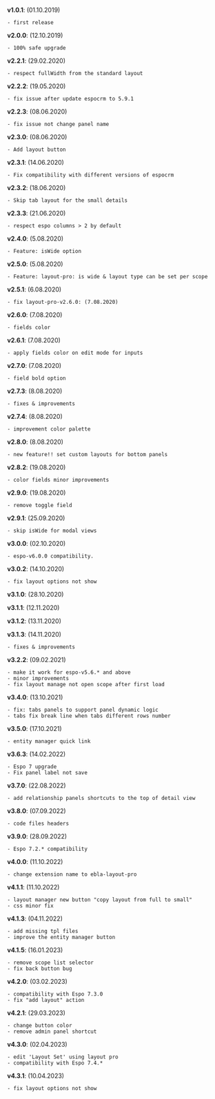 **v1.0.1**: (01.10.2019)

    - first release

**v2.0.0**: (12.10.2019)

    - 100% safe upgrade

**v2.2.1**: (29.02.2020)

    - respect fullWidth from the standard layout

**v2.2.2**: (19.05.2020)

    - fix issue after update espocrm to 5.9.1

**v2.2.3**: (08.06.2020)

    - fix issue not change panel name

**v2.3.0**: (08.06.2020)

    - Add layout button

**v2.3.1**: (14.06.2020)

    - Fix compatibility with different versions of espocrm

**v2.3.2**: (18.06.2020)

    - Skip tab layout for the small details

**v2.3.3**: (21.06.2020)

    - respect espo columns > 2 by default

**v2.4.0**: (5.08.2020)

    - Feature: isWide option

**v2.5.0**: (5.08.2020)

    - Feature: layout-pro: is wide & layout type can be set per scope

**v2.5.1**: (6.08.2020)

    - fix layout-pro-v2.6.0: (7.08.2020)

**v2.6.0**: (7.08.2020)

    - fields color

**v2.6.1**: (7.08.2020)

    - apply fields color on edit mode for inputs

**v2.7.0**: (7.08.2020)

    - field bold option

**v2.7.3**: (8.08.2020)

    - fixes & improvements

**v2.7.4**: (8.08.2020)

    - improvement color palette

**v2.8.0**: (8.08.2020)

    - new feature!! set custom layouts for bottom panels

**v2.8.2**: (19.08.2020)

    - color fields minor improvements

**v2.9.0**: (19.08.2020)

    - remove toggle field

**v2.9.1**: (25.09.2020)

    - skip isWide for modal views

**v3.0.0**: (02.10.2020)

    - espo-v6.0.0 compatibility.

**v3.0.2**: (14.10.2020)

    - fix layout options not show

**v3.1.0**: (28.10.2020)

**v3.1.1**: (12.11.2020)

**v3.1.2**: (13.11.2020)

**v3.1.3**: (14.11.2020)

    - fixes & improvements

**v3.2.2**: (09.02.2021)

    - make it work for espo-v5.6.* and above
    - minor improvements
    - fix layout manage not open scope after first load

**v3.4.0**: (13.10.2021)

    - fix: tabs panels to support panel dynamic logic
    - tabs fix break line when tabs different rows number

**v3.5.0**: (17.10.2021)

    - entity manager quick link 

**v3.6.3**: (14.02.2022)

    - Espo 7 upgrade
    - Fix panel label not save

**v3.7.0**: (22.08.2022)

    - add relationship panels shortcuts to the top of detail view 

**v3.8.0**: (07.09.2022)

    - code files headers

**v3.9.0**: (28.09.2022)

    - Espo 7.2.* compatibility

**v4.0.0**: (11.10.2022)

    - change extension name to ebla-layout-pro

**v4.1.1**: (11.10.2022)

    - layout manager new button "copy layout from full to small"
    - css minor fix

**v4.1.3**: (04.11.2022)

    - add missing tpl files
    - improve the entity manager button

**v4.1.5**: (16.01.2023)

    - remove scope list selector
    - fix back button bug

**v4.2.0**: (03.02.2023)

    - compatibility with Espo 7.3.0
    - fix "add layout" action

**v4.2.1**: (29.03.2023)

    - change button color
    - remove admin panel shortcut

**v4.3.0**: (02.04.2023)

    - edit 'Layout Set' using layout pro
    - compatibility with Espo 7.4.*

**v4.3.1**: (10.04.2023)

    - fix layout options not show